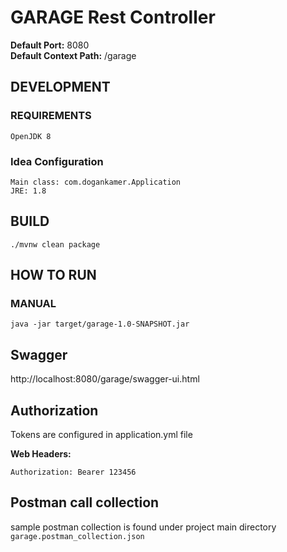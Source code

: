# GARAGE Rest Controller 
**Default Port:** 8080  
**Default Context Path:** /garage

## DEVELOPMENT
### REQUIREMENTS
```
OpenJDK 8
```


### Idea Configuration
```
Main class: com.dogankamer.Application
JRE: 1.8
```

## BUILD
```
./mvnw clean package
```

## HOW TO RUN
### MANUAL
```
java -jar target/garage-1.0-SNAPSHOT.jar
```


## Swagger
http://localhost:8080/garage/swagger-ui.html

## Authorization

Tokens are configured in application.yml file

**Web Headers:**
```
Authorization: Bearer 123456
```

## Postman call collection
sample postman collection is found under project main directory ```garage.postman_collection.json```